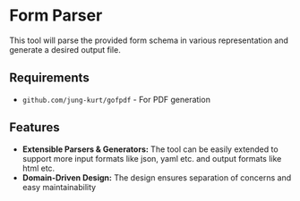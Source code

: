 # Form Parser

This tool will parse the provided form schema in various representation and generate a desired output file.

## Requirements

- `github.com/jung-kurt/gofpdf` - For PDF generation

## Features

- **Extensible Parsers & Generators:** The tool can be easily extended to support more input formats like json, yaml etc. and output formats like html etc.
- **Domain-Driven Design:** The design ensures separation of concerns and easy maintainability